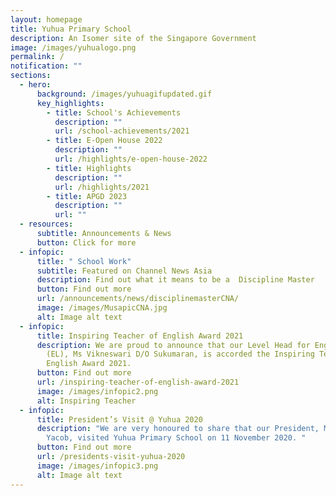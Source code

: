 ```yaml
---
layout: homepage
title: Yuhua Primary School
description: An Isomer site of the Singapore Government
image: /images/yuhualogo.png
permalink: /
notification: ""
sections:
  - hero:
      background: /images/yuhuagifupdated.gif
      key_highlights:
        - title: School's Achievements
          description: ""
          url: /school-achievements/2021
        - title: E-Open House 2022
          description: ""
          url: /highlights/e-open-house-2022
        - title: Highlights
          description: ""
          url: /highlights/2021
        - title: APGD 2023
          description: ""
          url: ""
  - resources:
      subtitle: Announcements & News
      button: Click for more
  - infopic:
      title: " School Work"
      subtitle: Featured on Channel News Asia
      description: Find out what it means to be a  Discipline Master
      button: Find out more
      url: /announcements/news/disciplinemasterCNA/
      image: /images/MusapicCNA.jpg
      alt: Image alt text
  - infopic:
      title: Inspiring Teacher of English Award 2021
      description: We are proud to announce that our Level Head for English Language
        (EL), Ms Vikneswari D/O Sukumaran, is accorded the Inspiring Teacher of
        English Award 2021.
      button: Find out more
      url: /inspiring-teacher-of-english-award-2021
      image: /images/infopic2.png
      alt: Inspiring Teacher
  - infopic:
      title: President’s Visit @ Yuhua 2020
      description: "We are very honoured to share that our President, Mdm Halimah
        Yacob, visited Yuhua Primary School on 11 November 2020. "
      button: Find out more
      url: /presidents-visit-yuhua-2020
      image: /images/infopic3.png
      alt: Image alt text
---
```

